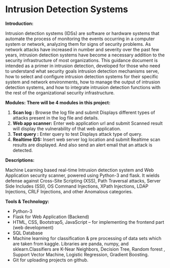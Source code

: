# Intrusion Detection Systems

**Introduction:**

Intrusion detection systems (IDSs) are software or hardware systems that automate the process of monitoring the events occurring in a computer system or network, analyzing them for signs of security problems. As network attacks have increased in number and severity over the past few years, intrusion detection systems have become a necessary addition to the security infrastructure of most organizations. This guidance document is intended as a primer in intrusion detection, developed for those who need to understand what security goals intrusion detection mechanisms serve, how to select and configure intrusion detection systems for their specific system and network environments, how to manage the output of intrusion detection systems, and how to integrate intrusion detection functions with the rest of the organizational security infrastructure. 

**Modules:**
**There will be 4 modules in this project:**

1. **Scan log :** Browse the log file and submit Displays different types of attacks present in the log file and details.
1. **Web app scanner:** Enter web application url and submit Scanned result will display the vulnerability of that web application.
1. **Test query :** Enter query to test Displays attack type of query.
1. **Realtime IDS:** Insert web server log location and submit Realtime scan results are displayed. And also send an alert email that an attack is detected. 

**Descriptions:**

Machine Learning based real-time Intrusion detection system and Web Application security scanner, powered using Python-3 and flask. It wields defense against Cross-Site Scripting (XSS), Path Traversal attacks, Server Side Includes (SSI), OS Command Injections, XPath Injections, LDAP Injections, CRLF Injections, and other Anomalous categories.

**Tools & Technology:**

- Python-3
- Flask for Web Application (Backend)
- HTML, CSS, Bootstrap5, JavaScript – for implementing the frontend part (web development)
- SQL Database
- Machine learning for classification  & pre processing of data sets which are taken from kaggle. Libraries are panda, numpy, and sklearn.Classifiers are K-Near Neighbors, Decision Tree, Random forest , Support Vector Machine, Logistic Regression, Gradient Boosting.
- Git for uploading projects on github.



